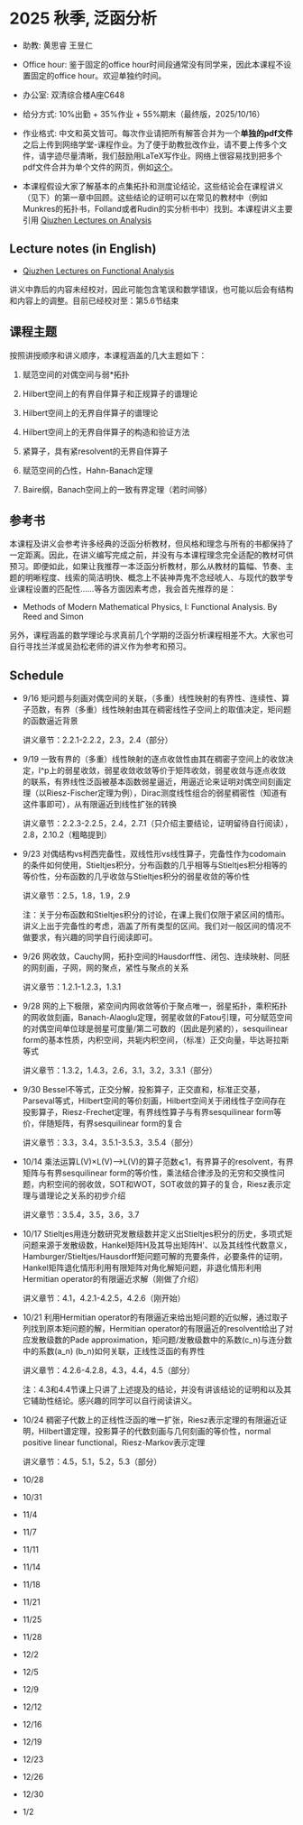 # 2025 秋季, 泛函分析





- 助教: 黄思睿 王昱仁

- Office hour: 鉴于固定的office hour时间段通常没有同学来，因此本课程不设置固定的office hour。欢迎单独约时间。
  
- 办公室: 双清综合楼A座C648
  
- 给分方式: 10%出勤 + 35%作业 + 55%期末（最终版，2025/10/16）
  
- 作业格式: 中文和英文皆可。每次作业请把所有解答合并为一个**单独的pdf文件**之后上传到网络学堂-课程作业。为了便于助教批改作业，请不要上传多个文件，请字迹尽量清晰，我们鼓励用LaTeX写作业。网络上很容易找到把多个pdf文件合并为单个文件的网页，例如[这个](https://www.ilovepdf.com/merge_pdf)。

- 本课程假设大家了解基本的点集拓扑和测度论结论，这些结论会在课程讲义（见下）的第一章中回顾。这些结论的证明可以在常见的教材中（例如Munkres的拓扑书，Folland或者Rudin的实分析书中）找到。本课程讲义主要引用
[Qiuzhen Lectures on Analysis](https://binguimath.github.io/Pages/2023_Analysis.html)



## Lecture notes (in English)


- [Qiuzhen Lectures on Functional Analysis](https://binguimath.github.io/Files/2025_FA.pdf)

讲义中靠后的内容未经校对，因此可能包含笔误和数学错误，也可能以后会有结构和内容上的调整。目前已经校对至：第5.6节结束







## 课程主题


按照讲授顺序和讲义顺序，本课程涵盖的几大主题如下：

1. 赋范空间的对偶空间与弱*拓扑

2. Hilbert空间上的有界自伴算子和正规算子的谱理论

3. Hilbert空间上的无界自伴算子的谱理论

4. Hilbert空间上的无界自伴算子的构造和验证方法

5. 紧算子，具有紧resolvent的无界自伴算子
   
7. 赋范空间的凸性，Hahn-Banach定理

8. Baire纲，Banach空间上的一致有界定理（若时间够）


## 参考书

本课程及讲义会参考许多经典的泛函分析教材，但风格和理念与所有的书都保持了一定距离。因此，在讲义编写完成之前，并没有与本课程理念完全适配的教材可供预习。即便如此，如果让我推荐一本泛函分析教材，那么从教材的篇幅、节奏、主题的明晰程度、线索的简洁明快、概念上不装神弄鬼不念经唬人、与现代的数学专业课程设置的匹配性……等各方面因素考虑，我会首先推荐的是：

- Methods of Modern Mathematical Physics, I: Functional Analysis.  By Reed and Simon

另外，课程涵盖的数学理论与求真前几个学期的泛函分析课程相差不大。大家也可自行寻找兰洋或吴劲松老师的讲义作为参考和预习。


## Schedule

- 9/16 矩问题与刻画对偶空间的关联，（多重）线性映射的有界性、连续性、算子范数，有界（多重）线性映射由其在稠密线性子空间上的取值决定，矩问题的函数逼近背景

  讲义章节：2.2.1-2.2.2，2.3，2.4（部分）
  
- 9/19 一致有界的（多重）线性映射的逐点收敛性由其在稠密子空间上的收敛决定，l^p上的弱星收敛，弱星收敛收敛等价于矩阵收敛，弱星收敛与逐点收敛的联系，有界线性泛函被基本函数弱星逼近，用逼近论来证明对偶空间刻画定理（以Riesz-Fischer定理为例），Dirac测度线性组合的弱星稠密性（知道有这件事即可），从有限逼近到线性扩张的转换

  讲义章节：2.2.3-2.2.5，2.4，2.7.1（只介绍主要结论，证明留待自行阅读），2.8，2.10.2（粗略提到）

- 9/23 对偶结构vs柯西完备性，双线性形vs线性算子，完备性作为codomain的条件如何使用，Stieltjes积分，分布函数的几乎相等与Stieltjes积分相等的等价性，分布函数的几乎收敛与Stieltjes积分的弱星收敛的等价性

  讲义章节：2.5，1.8，1.9，2.9

  注：关于分布函数和Stieltjes积分的讨论，在课上我们仅限于紧区间的情形。讲义上出于完备性的考虑，涵盖了所有类型的区间。我们对一般区间的情况不做要求，有兴趣的同学自行阅读即可。

- 9/26 网收敛，Cauchy网，拓扑空间的Hausdorff性、闭包、连续映射、同胚的网刻画，子网，网的聚点，紧性与聚点的关系

  讲义章节：1.2.1-1.2.3，1.3.1

- 9/28 网的上下极限，紧空间内网收敛等价于聚点唯一，弱星拓扑，乘积拓扑的网收敛刻画，Banach-Alaoglu定理，弱星收敛的Fatou引理，可分赋范空间的对偶空间单位球是弱星可度量/第二可数的（因此是列紧的），sesquilinear form的基本性质，内积空间，共轭内积空间，（标准）正交向量，毕达哥拉斯等式

  讲义章节：1.3.2，1.4.3，2.6，3.1，3.2，3.3.1（部分）

- 9/30 Bessel不等式，正交分解，投影算子，正交直和，标准正交基，Parseval等式，Hilbert空间的等价刻画，Hilbert空间关于闭线性子空间存在投影算子，Riesz-Frechet定理，有界线性算子与有界sesquilinear form等价，伴随矩阵，有界sesquilinear form的复合

  讲义章节：3.3，3.4，3.5.1-3.5.3，3.5.4（部分）

- 10/14 乘法运算L(V)×L(V)-->L(V)的算子范数⩽1，有界算子的resolvent，有界矩阵与有界sesquilinear form的等价性，乘法结合律涉及的无穷和交换性问题，内积空间的弱收敛，SOT和WOT，SOT收敛的算子的复合，Riesz表示定理与谱理论之关系的初步介绍

  讲义章节：3.5.4，3.5，3.6，3.7

- 10/17 Stieltjes用连分数研究发散级数并定义出Stieltjes积分的历史，多项式矩问题来源于发散级数，Hankel矩阵H及其导出矩阵H'、以及其线性代数意义，Hamburger/Stieltjes/Hausdorff矩问题可解的充要条件，必要条件的证明，Hankel矩阵退化情形利用有限矩阵对角化解矩问题，非退化情形利用Hermitian operator的有限逼近求解（刚做了介绍）

  讲义章节：4.1，4.2.1-4.2.5，4.2.6（刚开始）

- 10/21 利用Hermitian operator的有限逼近来给出矩问题的近似解，通过取子列找到原本矩问题的解，Hermitian operator的有限逼近的resolvent给出了对应发散级数的Pade approximation，矩问题/发散级数中的系数(c_n)与连分数中的系数(a_n) (b_n)如何关联，正线性泛函的有界性

  讲义章节：4.2.6-4.2.8，4.3，4.4，4.5（部分）

  注：4.3和4.4节课上只讲了上述提及的结论，并没有讲该结论的证明和以及其它辅助性结论。感兴趣的同学可以自行阅读讲义。

- 10/24 稠密子代数上的正线性泛函的唯一扩张，Riesz表示定理的有限逼近证明，Hilbert谱定理，投影算子的代数刻画与几何刻画的等价性，normal positive linear functional，Riesz-Markov表示定理

  讲义章节：4.5，5.1，5.2，5.3（部分）

- 10/28

- 10/31

- 11/4

- 11/7

- 11/11

- 11/14

- 11/18

- 11/21

- 11/25

- 11/28

- 12/2

- 12/5

- 12/9

- 12/12

- 12/16

- 12/19

- 12/23

- 12/26

- 12/30

- 1/2
  

